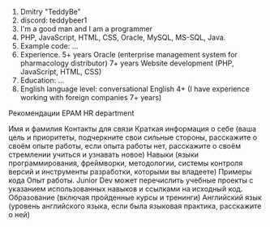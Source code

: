 1. Dmitry "TeddyBe"
2. discord: teddybeer1
3. I'm a good man and I am a programmer
4. PHP, JavaScript, HTML, CSS, Oracle, MySQL, MS-SQL, Java.
5. Example code: ...
6. Experience. 
  5+ years Oracle (enterprise management system for pharmacology distributor)
  7+ years Website development (PHP, JavaScript, HTML, CSS)
7. Education: ...
8. English language level: conversational English 4+ (I have experience working with foreign companies 7+ years)




Рекомендации EPAM HR department

Имя и фамилия
Контакты для связи
Краткая информация о себе (ваша цель и приоритеты, подчеркните свои сильные стороны, расскажите о своём опыте работы, если опыта работы нет, расскажите о своём стремлении учиться и узнавать новое)
Навыки (языки программирования, фреймворки, методологии, системы контроля версий и инструменты разработки, которыми вы владеете)
Примеры кода
Опыт работы. Junior Dev может перечислить учебные проекты с указанием использованных навыков и ссылками на исходный код.
Образование (включая пройденные курсы и тренинги)
Английский язык (уровень английского языка, если была языковая практика, расскажите о ней)
